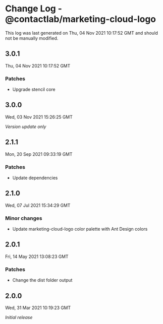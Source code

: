 # Change Log - @contactlab/marketing-cloud-logo

This log was last generated on Thu, 04 Nov 2021 10:17:52 GMT and should not be manually modified.

## 3.0.1
Thu, 04 Nov 2021 10:17:52 GMT

### Patches

- Upgrade stencil core

## 3.0.0
Wed, 03 Nov 2021 15:26:25 GMT

_Version update only_

## 2.1.1
Mon, 20 Sep 2021 09:33:19 GMT

### Patches

- Update dependencies

## 2.1.0
Wed, 07 Jul 2021 15:34:29 GMT

### Minor changes

- Update marketing-cloud-logo color palette with Ant Design colors

## 2.0.1
Fri, 14 May 2021 13:08:23 GMT

### Patches

- Change the dist folder output

## 2.0.0
Wed, 31 Mar 2021 10:19:23 GMT

_Initial release_

